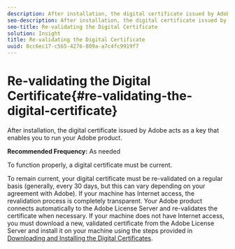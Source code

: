 ```yaml
---
description: After installation, the digital certificate issued by Adobe acts as a key that enables you to run your Adobe product.
seo-description: After installation, the digital certificate issued by Adobe acts as a key that enables you to run your Adobe product.
seo-title: Re-validating the Digital Certificate
solution: Insight
title: Re-validating the Digital Certificate
uuid: 8cc6ec17-c565-4276-809a-a7c4fc9919f7
---
```


# Re-validating the Digital Certificate{#re-validating-the-digital-certificate}

After installation, the digital certificate issued by Adobe acts as a key that enables you to run your Adobe product.

 **Recommended Frequency:** As needed

To function properly, a digital certificate must be current.

To remain current, your digital certificate must be re-validated on a regular basis (generally, every 30 days, but this can vary depending on your agreement with Adobe). If your machine has Internet access, the revalidation process is completely transparent. Your Adobe product connects automatically to the Adobe License Server and re-validates the certificate when necessary. If your machine does not have Internet access, you must download a new, validated certificate from the Adobe License Server and install it on your machine using the steps provided in [Downloading and Installing the Digital Certificates](../../../home/c-inst-svr/c-install-ins-svr/t-install-proc-inst-svr-dpu/c-dnld-dgtl-cert/c-dnld-dgtl-cert.md#concept-4f79c240492f4e52b6375b4b3bbefa17). 
